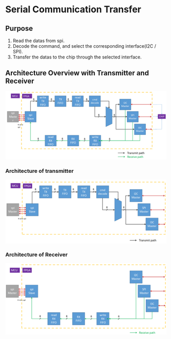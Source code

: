 # Serial Communication Transfer

## Purpose
1. Read the datas from spi.
2. Decode the command, and select the corresponding interface(I2C / SPI).
3. Transfer the datas to the chip through the selected interface.

## Architecture Overview with Transmitter and Receiver
![image](https://github.com/WillisHuang/SerialComWithFIFO/blob/main/architecture/tx_rx.png)
### Architecture of transmitter
![image](https://github.com/WillisHuang/SerialComWithFIFO/blob/main/architecture/tx.png)
### Architecture of Receiver
![image](https://github.com/WillisHuang/SerialComWithFIFO/blob/main/architecture/rx.png)

